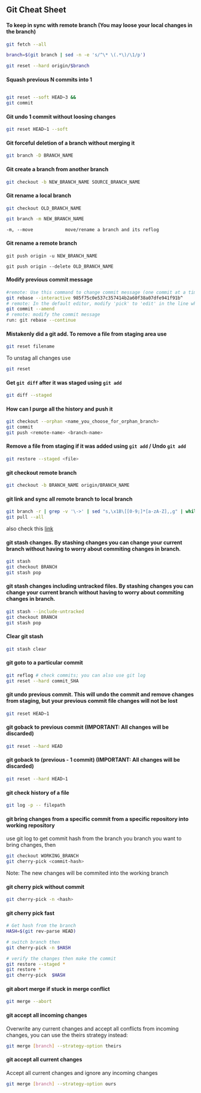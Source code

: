 ## Git Cheat Sheet  

#### To keep in sync with remote branch (You may loose your local changes in the branch)
```bash
git fetch --all
```
```bash
branch=$(git branch | sed -n -e 's/^\* \(.*\)/\1/p')
```
```bash
git reset --hard origin/$branch
```
#### Squash previous N commits into 1
```bash

git reset --soft HEAD~3 &&
git commit
```
#### Git undo 1 commit without loosing changes
```bash
git reset HEAD~1 --soft   
```
#### Git forceful deletion of a branch without merging it
```bash
git branch -D BRANCH_NAME
```
#### Git create a branch from another branch
```bash
git checkout -b NEW_BRANCH_NAME SOURCE_BRANCH_NAME
```
#### Git rename a local branch
 ```bash
 git checkout OLD_BRANCH_NAME
 ```
 ```bash
 git branch -m NEW_BRANCH_NAME
 ```
 `-m, --move            move/rename a branch and its reflog`
#### Git rename a remote branch
 ```
 git push origin -u NEW_BRANCH_NAME
 ```
 ```
 git push origin --delete OLD_BRANCH_NAME
 ```
#### Modify previous commit message
```bash
#remote: Use this command to change commit message (one commit at a time):
git rebase --interactive 985f75c0e537c357414b2a60f38a07dfe941f91b^
# remote: In the default editor, modify 'pick' to 'edit' in the line whose commit you want to modify
git commit --amend
# remote: modify the commit message
run: git rebase --continue
```
#### Mistakenly did a git add. To remove a file from staging area use
```bash
git reset filename
```
To unstag all changes use
```bash
git reset
```
#### Get `git diff` after it was staged using `git add`
```bash
git diff --staged
```
#### How can I purge all the history and push it
```bash
git checkout --orphan <name_you_choose_for_orphan_branch>
git commit
git push <remote-name> <branch-name>
```
#### Remove a file from staging if it was added using `git add` / Undo `git add`
```bash
git restore --staged <file>
```
#### git checkout remote branch
```bash
git checkout -b BRANCH_NAME origin/BRANCH_NAME 
```
#### git link and sync all remote branch to local branch
```bash
git branch -r | grep -v '\->' | sed "s,\x1B\[[0-9;]*[a-zA-Z],,g" | while read remote; do git branch --track "${remote#origin/}" "$remote"; done
git pull --all
```
also check this [link](https://stackoverflow.com/questions/10312521/how-do-i-fetch-all-git-branches)
#### git stash changes. By stashing changes you can change your current branch without having to worry about commiting changes in branch.
```bash
git stash
git checkout BRANCH
git stash pop
```
#### git stash changes including untracked files. By stashing changes you can change your current branch without having to worry about commiting changes in branch.
```bash
git stash --include-untracked
git checkout BRANCH
git stash pop
```
#### Clear git stash
```bash
git stash clear
```
#### git goto to a particular commit
```bash
git reflog # check commits; you can also use git log
git reset --hard commit_SHA
```
#### git undo previous commit. This will undo the commit and remove changes from staging, but your previous commit file changes will not be lost
```bash
git reset HEAD~1
```
#### git goback to previous commit (IMPORTANT: All changes will be discarded)
```bash
git reset --hard HEAD
```
#### git goback to (previous - 1 commit) (IMPORTANT: All changes will be discarded)
```bash
git reset --hard HEAD~1
```
#### git check history of a file
```bash
git log -p -- filepath
```
#### git bring changes from a specific commit from a specific repository into working repository
use git log to get commit hash from the branch you branch you want to bring changes, then 
```bash
git checkout WORKING_BRANCH
git cherry-pick <commit-hash>
```
Note: The new changes will be commited into the working branch
#### git cherry pick without commit 
```bash
git cherry-pick -n <hash>
```
#### git cherry pick fast
```bash
# Get hash from the branch
HASH=$(git rev-parse HEAD)

# switch branch then
git cherry-pick -n $HASH

# verify the changes then make the commit
git restore --staged *
git restore *
git cherry-pick  $HASH
```
#### git abort merge if stuck in merge conflict
```bash
git merge --abort
```
#### git accept all incoming changes
Overwrite any current changes and accept all conflicts from incoming changes, you can use the theirs strategy instead:
```bash
git merge [branch] --strategy-option theirs
```
#### git accept all current changes
Accept all current changes and ignore any incoming changes
```bash
git merge [branch] --strategy-option ours
```
